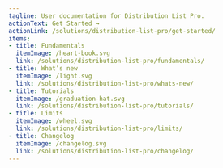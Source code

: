 ```yaml
---
tagline: User documentation for Distribution List Pro.
actionText: Get Started →
actionLink: /solutions/distribution-list-pro/get-started/
items:
- title: Fundamentals​
  itemImage: /heart-book.svg
  link: /solutions/distribution-list-pro/fundamentals/
- title: What’s new
  itemImage: /light.svg
  link: /solutions/distribution-list-pro/whats-new/
- title: Tutorials
  itemImage: /graduation-hat.svg
  link: /solutions/distribution-list-pro/tutorials/
- title: Limits
  itemImage: /wheel.svg
  link: /solutions/distribution-list-pro/limits/
- title: Changelog
  itemImage: /changelog.svg
  link: /solutions/distribution-list-pro/changelog/
---
```


<Overview />
<Intercom />
<Clarity />
<GoogleAnalytics />